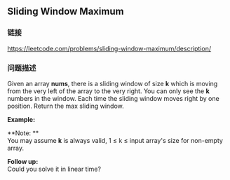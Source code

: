 ## Sliding Window Maximum  
### 链接  
https://leetcode.com/problems/sliding-window-maximum/description/  
### 问题描述
Given an array **nums**, there is a sliding window of size **k** which is moving from the very left of the array to the very right. You can only see the **k** numbers in the window. Each time the sliding window moves right by one position. Return the max sliding window.

**Example:**

**Note: **<br />
You may assume **k** is always valid, 1 &le; k &le; input array&#39;s size for non-empty array.

**Follow up:**<br />
Could you solve it in linear time?
